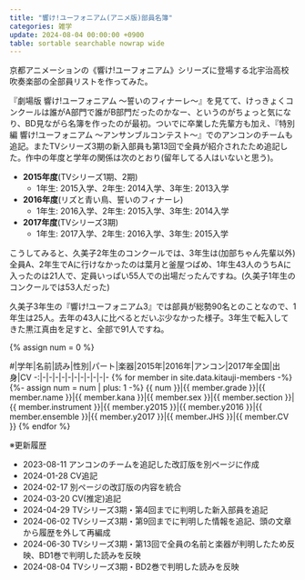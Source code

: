 ```yaml
---
title: "響け!ユーフォニアム(アニメ版)部員名簿"
categories: 雑学
update: 2024-08-04 00:00:00 +0900
table: sortable searchable nowrap wide
---
```


京都アニメーションの《響け!ユーフォニアム》シリーズに登場する北宇治高校吹奏楽部の全部員リストを作ってみた。

『劇場版 響け!ユーフォニアム ～誓いのフィナーレ～』を見てて、けっきょくコンクールは誰がA部門で誰がB部門だったのかなー、というのがちょっと気になり、BD見ながら名簿を作ったのが最初。ついでに卒業した先輩方も加え、『特別編 響け!ユーフォニアム ～アンサンブルコンテスト～』でのアンコンのチームも追記。またTVシリーズ3期の新入部員も第13回で全員が紹介されたため追記した。作中の年度と学年の関係は次のとおり(留年してる人はいないと思う)。

- **2015年度**(TVシリーズ1期、2期)
  - 1年生: 2015入学、2年生: 2014入学、3年生: 2013入学
- **2016年度**(リズと青い鳥、誓いのフィナーレ)
  - 1年生: 2016入学、2年生: 2015入学、3年生: 2014入学
- **2017年度**(TVシリーズ3期)
  - 1年生: 2017入学、2年生: 2016入学、3年生: 2015入学

こうしてみると、久美子2年生のコンクールでは、3年生は(加部ちゃん先輩以外)全員A、2年生でAに行けなかったのは葉月と釜屋つばめ、1年生43人のうちAに入ったのは21人で、定員いっぱい55人での出場だったんですね。(久美子1年生のコンクールでは53人だった)

久美子3年生の『響け!ユーフォニアム3』では部員が総勢90名とのことなので、1年生は25人。去年の43人に比べるとだいぶ少なかった様子。3年生で転入してきた黒江真由を足すと、全部で91人ですね。

{% assign num = 0 %}

\#|学年|名前|読み|性別|パート|楽器|2015年|2016年|アンコン|2017年全国|出身|CV
-:|-|-|-|-|-|-|-|-|-|-|-
{% for member in site.data.kitauji-members -%}
{%- assign num = num | plus: 1 -%}
{{ num }}|{{ member.grade }}|{{ member.name }}|{{ member.kana }}|{{ member.sex }}|{{ member.section }}|{{ member.instrument }}|{{ member.y2015 }}|{{ member.y2016 }}|{{ member.ensemble }}|{{ member.y2017 }}|{{ member.JHS }}|{{ member.CV }}
{% endfor %}

※更新履歴

- 2023-08-11 アンコンのチームを追記した改訂版を別ページに作成
- 2024-01-28 CV追記
- 2024-02-17 別ページの改訂版の内容を統合
- 2024-03-20 CV(推定)追記
- 2024-04-29 TVシリーズ3期・第4回までに判明した新入部員を追記
- 2024-06-02 TVシリーズ3期・第9回までに判明した情報を追記、頭の文章から履歴を外して再編成
- 2024-06-30 TVシリーズ3期・第13回で全員の名前と楽器が判明したため反映、BD1巻で判明した読みを反映
- 2024-08-04 TVシリーズ3期・BD2巻で判明した読みを反映
